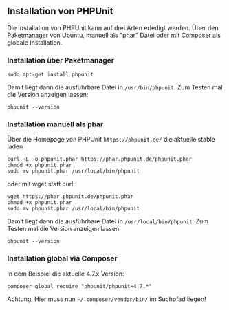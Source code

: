 ## Installation von PHPUnit

Die Installation von PHPUnit kann auf drei Arten erledigt werden. Über den Paketmanager von Ubuntu, manuell als "phar" Datei oder mit Composer als globale Installation.

### Installation über Paketmanager

    sudo apt-get install phpunit

Damit liegt dann die ausführbare Datei in ```/usr/bin/phpunit```.
Zum Testen mal die Version anzeigen lassen:

    phpunit --version

### Installation manuell als phar 

Über die Homepage von PHPUnit ```https://phpunit.de/``` die aktuelle stable laden

    curl -L -o phpunit.phar https://phar.phpunit.de/phpunit.phar
    chmod +x phpunit.phar
    sudo mv phpunit.phar /usr/local/bin/phpunit

oder mit wget statt curl:

    wget https://phar.phpunit.de/phpunit.phar
    chmod +x phpunit.phar 
    sudo mv phpunit.phar /usr/local/bin/phpunit 

Damit liegt dann die ausführbare Datei in ```/usr/local/bin/phpunit```.
Zum Testen mal die Version anzeigen lassen:

    phpunit --version

### Installation global via Composer

In dem Beispiel die aktuelle 4.7.x Version:

    composer global require "phpunit/phpunit=4.7.*"

Achtung: Hier muss nun ```~/.composer/vendor/bin/``` im Suchpfad liegen!

